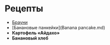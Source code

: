 # Рецепты

- [Брауни](brownie.md)
- [Банановые панкейки](Banana pancake.md)
- **Картофель «Айдахо»**
- **Банановый хлеб**

